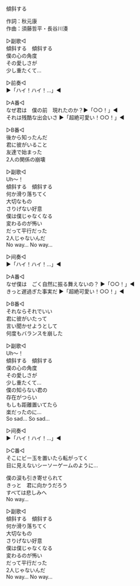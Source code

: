 傾斜する  
  
作詞：秋元康  
作曲：須藤哲平・長谷川湊  
  
▷副歌◁  
傾斜する　傾斜する  
僕の心の角度  
その愛しさが  
少し重たくて…  
  
▷前奏◁  
▶「ハイ！ハイ！…」◀   
  
▷A番◁  
なぜ君は　僕の前　現れたのか？▶「○○！」◀   
それは残酷な出会いさ ▶「超絶可愛い！○○！」◀   
  
▷B番◁  
後から知ったんだ  
君に彼がいること  
友達で始まった  
2人の関係の崩壊  
  
▷副歌◁  
Uh～！  
傾斜する　傾斜する  
何か滑り落ちてく  
大切なもの  
さりげない好意  
僕は僕じゃなくなる  
変わるのが怖い  
だって平行だった  
2人じゃないんだ  
No way… No way…  
  
▷间奏◁  
▶「ハイ！ハイ！…」◀   
  
▷A番◁  
なぜ僕は　ごく自然に振る舞えないの？ ▶「○○！」◀   
きっと遅過ぎた事実だ ▶「超絶可愛い！○○！」◀    
  
▷B番◁  
それならそれでいい  
君に彼がいたって  
言い聞かせようとして  
何度もバランスを崩した  
  
▷副歌◁  
Uh～！  
傾斜する　傾斜する  
僕の心の角度  
その愛しさが  
少し重たくて…  
僕の知らない君の  
存在がつらい  
もしも距離置いてたら  
楽だったのに…  
So sad… So sad…  
  
▷间奏◁  
▶「ハイ！ハイ！…」◀   
  
▷C番◁  
そこにビー玉を置いたら転がってく  
目に見えないシーソーゲームのように…  
  
僕の涙も引き寄せられて  
きっと　君に向かうだろう  
すべては悲しみへ  
No way…  
  
▷副歌◁  
傾斜する　傾斜する  
何か滑り落ちてく  
大切なもの  
さりげない好意  
僕は僕じゃなくなる  
変わるのが怖い  
だって平行だった  
2人じゃないんだ  
No way… No way…  
